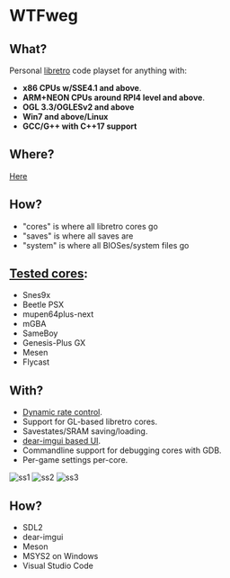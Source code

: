 # WTFweg

## What?

Personal [libretro](https://www.libretro.com) code playset for anything with:

* **x86 CPUs w/SSE4.1 and above**.
* **ARM+NEON CPUs around RPI4 level and above**.
* **OGL 3.3/OGLESv2 and above**
* **Win7 and above/Linux**
* **GCC/G++ with C++17 support**


## Where?

[Here](https://www.mediafire.com/file/rp9ykqbevyobxa4/WTFweg.zip)

## How?

* "cores" is where all libretro cores go
* "saves" is where all saves are
* "system" is where all BIOSes/system files go


## [Tested cores](http://buildbot.libretro.com/nightly/windows/x86_64/latest/):

* Snes9x
* Beetle PSX
* mupen64plus-next
* mGBA
* SameBoy
* Genesis-Plus GX
* Mesen
* Flycast

## With?

* [Dynamic rate control](https://docs.libretro.com/development/cores/dynamic-rate-control/).
* Support for GL-based libretro cores.
* Savestates/SRAM saving/loading.
* [dear-imgui based UI](https://github.com/ocornut/imgui).
* Commandline support for debugging cores with GDB.
* Per-game settings per-core.



![ss1](https://user-images.githubusercontent.com/56025978/163493614-c992cfd3-78d5-4579-87aa-53b580f70305.png)
![ss2](https://user-images.githubusercontent.com/56025978/163493616-6dd1bae6-6aab-4a64-9c20-88ece03bdd52.png)
![ss3](https://user-images.githubusercontent.com/56025978/163493617-5db73c9e-44f3-4caa-8283-57a17e90e0f3.png)

## How?

* SDL2
* dear-imgui
* Meson
* MSYS2 on Windows
* Visual Studio Code
